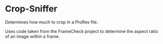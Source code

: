 # Crop-Sniffer
Determines how much to crop in a ProRes file.

Uses code taken from the FrameCheck project to determine the aspect ratio of an image within a frame.
